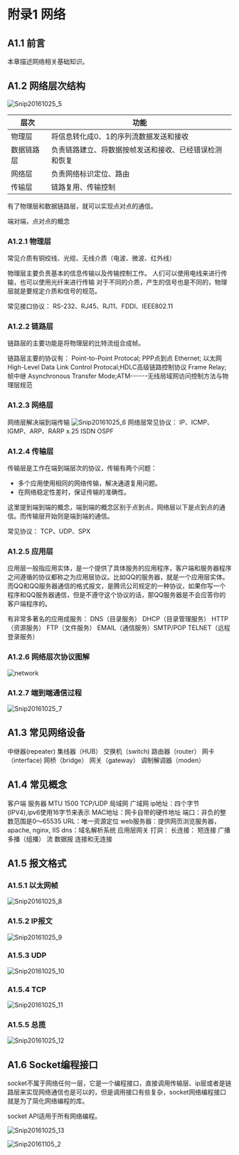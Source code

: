 # 附录1 网络

## A1.1 前言
本章描述网络相关基础知识。

## A1.2 网络层次结构

![Snip20161025_5](/assets/Snip20161025_5.png)

|层次|功能|
|-|-|
|物理层|将信息转化成0、1的序列流数据发送和接收|
|数据链路层|负责链路建立、将数据按帧发送和接收、已经错误检测和恢复|
|网络层|负责网络标识定位、路由|
|传输层|链路复用、传输控制|

有了物理层和数据链路层，就可以实现点对点的通信。

端对端，点对点的概念

### A1.2.1 物理层
常见介质有铜绞线、光缆、无线介质（电波、微波、红外线）

物理层主要负责基本的信息传输以及传输控制工作。
人们可以使用电线来进行传输，也可以使用光纤来进行传输
对于不同的介质，产生的信号也是不同的，物理层就是要规定介质和信号的规范。

常见接口协议：
RS-232、RJ45、RJ11、FDDI、IEEE802.11

### A1.2.2 链路层
链路层的主要功能是将物理层的比特流组合成帧。

链路层主要的协议有：
Point-to-Point Protocal; PPP点到点
Ethernet; 以太网
High-Level Data Link Control Protocal;HDLC高级链路控制协议
Frame Relay; 帧中继
Asynchronous Transfer Mode;ATM------无线局域网访问控制方法与物理层规范

### A1.2.3 网络层
网络层解决端到端传输
![Snip20161025_6](/assets/Snip20161025_6.png)
网络层常见协议：
IP、ICMP、IGMP、ARP、RARP
x.25
ISDN
OSPF

### A1.2.4 传输层
传输层是工作在端到端层次的协议，传输有两个问题：
- 多个应用使用相同的网络传输，解决通道复用问题。
- 在网络稳定性差时，保证传输的准确性。

这里提到端到端的概念，端到端的概念区别于点到点，网络层以下是点到点的通信。而传输层开始则是端到端的通信。

常见协议：
TCP、UDP、SPX

### A1.2.5 应用层
应用层一般指应用实体，是一个提供了具体服务的应用程序，客户端和服务器程序之间遵循的协议都称之为应用层协议。比如QQ的服务器，就是一个应用层实体。而QQ和QQ服务器通信的格式报文，是腾讯公司规定的一种协议，如果你写一个程序和QQ服务器通信，但是不遵守这个协议的话，那QQ服务器是不会应答你的客户端程序的。

有非常多著名的应用成服务：
DNS（目录服务）
DHCP（目录管理服务）
HTTP（资源服务）
FTP（文件服务）
EMAIL（通信服务）SMTP/POP
TELNET（远程登录服务）

### A1.2.6 网络层次协议图解
![network](/assets/network.jpg)

### A1.2.7 端到端通信过程
![Snip20161025_7](/assets/Snip20161025_7.png)

## A1.3 常见网络设备
中继器(repeater)
集线器（HUB）
交换机（switch)
路由器（router）
网卡（interface)
网桥（bridge）
网关（gateway）
调制解调器（moden）

## A1.4 常见概念
客户端
服务器
MTU 1500
TCP/UDP
局域网
广域网
ip地址：四个字节(IPV4),ipv6使用16字节来表示
MAC地址：网卡自带的硬件地址
端口：非负的整数范围是0～65535
URL：唯一资源定位
web服务器：提供网页浏览服务器，apache, nginx, IIS
dns：域名解析系统
应用层网关
打洞：
长连接：
短连接
广播
多播（组播）
流
数据报
连接和无连接

## A1.5 报文格式
### A1.5.1 以太网帧
![Snip20161025_8](/assets/Snip20161025_8.png)

### A1.5.2 IP报文
![Snip20161025_9](/assets/Snip20161025_9.png)

### A1.5.3 UDP
![Snip20161025_10](/assets/Snip20161025_10.png)

### A1.5.4 TCP
![Snip20161025_11](/assets/Snip20161025_11.png)

### A1.5.5 总揽
![Snip20161025_12](/assets/Snip20161025_12.png)

## A1.6 Socket编程接口
socket不属于网络任何一层，它是一个编程接口，直接调用传输层、ip层或者是链路层来实现网络通信也是可以的，但是调用接口有些复杂，socket网络编程接口就是为了简化网络编程的库。

socket API适用于所有网络编程。

![Snip20161025_13](/assets/Snip20161025_13.png)

![Snip20161105_2](/assets/Snip20161105_2.png)
